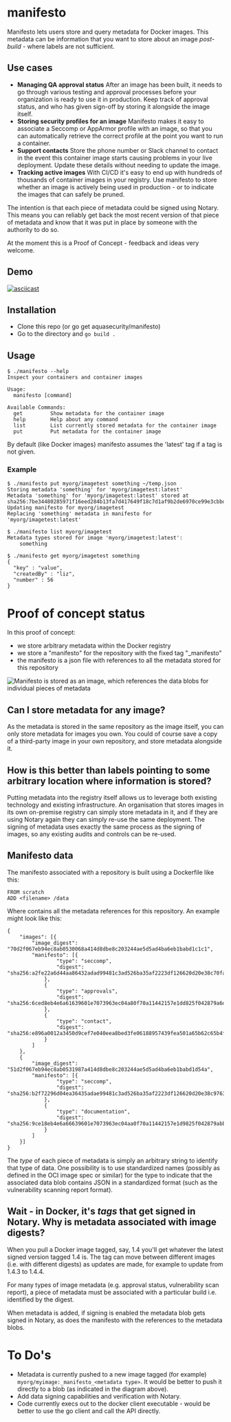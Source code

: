 # manifesto
Manifesto lets users store and query metadata for Docker images. This metadata can be information that you want to store about an image *post-build* - where labels are not sufficient. 

## Use cases
* **Managing QA approval status** After an image has been built, it needs to go through various testing and approval processes before your organization is ready to use it in production. Keep track of approval status, and who has given sign-off by storing it alongside the image itself. 
* **Storing security profiles for an image** Manifesto makes it easy to associate a Seccomp or AppArmor profile with an image, so that you can automatically retrieve the correct profile at the point you want to run a container. 
* **Support contacts** Store the phone number or Slack channel to contact in the event this container image starts causing problems in your live deployment. Update these details without needing to update the image. 
* **Tracking active images** With CI/CD it's easy to end up with hundreds of thousands of container images in your registry. Use manifesto to store whether an image is actively being used in production - or to indicate the images that can safely be pruned.

The intention is that each piece of metadata could be signed using Notary. This means you can reliably get back the most recent version of that piece of metadata and know that it was put in place by someone with the authority to do so. 

At the moment this is a Proof of Concept - feedback and ideas very welcome. 

## Demo 

[![asciicast](https://asciinema.org/a/128283.png)](https://asciinema.org/a/128283)

## Installation

* Clone this repo (or go get aquasecurity/manifesto)
* Go to the directory and `go build .`

## Usage

```
$ ./manifesto --help
Inspect your containers and container images

Usage:
  manifesto [command]

Available Commands:
  get         Show metadata for the container image
  help        Help about any command
  list        List currently stored metadata for the container image
  put         Put metadata for the container image
```

By default (like Docker images) manifesto assumes the 'latest' tag if a tag is not given. 

### Example

```
$ ./manifesto put myorg/imagetest something ~/temp.json
Storing metadata 'something' for 'myorg/imagetest:latest'
Metadata 'something' for 'myorg/imagetest:latest' stored at sha256:7be34480285971f16eed284b13fa7d417649f18c7d1af9b2de6970ce99e3cbbd
Updating manifesto for myorg/imagetest
Replacing 'something' metadata in manifesto for 'myorg/imagetest:latest'

$ ./manifesto list myorg/imagetest
Metadata types stored for image 'myorg/imagetest:latest':
    something

$ ./manifesto get myorg/imagetest something
{
  "key" : "value",
  "createdBy" : "liz",
  "number" : 56
}
```

# Proof of concept status

In this proof of concept:  

* we store arbitrary metadata within the Docker registry 
* we store a "manifesto" for the repository with the fixed tag "_manifesto"
* the manifesto is a json file with references to all the metadata stored for this repository

![Manifesto is stored as an image, which references the data blobs for individual pieces of metadata](https://docs.google.com/drawings/d/1IGm4WnhL3J0hp2hdELrevyn3SMbgs0tlKNHjYIQHqtM/pub?w=960&h=720)

## Can I store metadata for any image?

As the metadata is stored in the same repository as the image itself, you can only store metadata for images you own. You could of course save a copy of a third-party image in your own repository, and store metadata alongside it. 

## How is this better than labels pointing to some arbitrary location where information is stored? 

Putting metadata into the registry itself allows us to leverage both existing technology and existing infrastructure. An organisation that stores images in its own on-premise registry can simply store metadata in it, and if they are using Notary again they can simply re-use the same deployment. The signing of metadata uses exactly the same process as the signing of images, so any existing audits and controls can be re-used. 

## Manifesto data

The manifesto associated with a repository is built using a Dockerfile like this: 

```
FROM scratch
ADD <filename> /data
```

Where <filename> contains all the metadata references for this repository. An example might look like this:

```
{
	"images": [{
		"image_digest": "70d2f067eb94ec8ab0530068a414d8dbe8c203244ae5d5ad4ba6eb1babd1c1c1",
		"manifesto": [{
				"type": "seccomp",
				"digest": "sha256:a2fe22a6d44aa86432adad99481c3ad526ba35af2223df126620d20e38c70fac"
			},
			{
				"type": "approvals",
				"digest": "sha256:6ced8eb4e6a61639601e7073963ec04a80f70a11442157e1dd825f042879a6da"
			},
			{
				"type": "contact",
				"digest": "sha256:e896a0012a3450d9cef7e040eea8bed3fe06188957439fea501a65b62c65b4f1"
			}
		]
	}, 
    {
		"image_digest": "51d2f067eb94ec8ab0531987a414d8dbe8c203244ae5d5ad4ba6eb1babd1d54a",
		"manifesto": [{
				"type": "seccomp",
				"digest": "sha256:b2f72296d04ea36435adae99481c3ad526ba35af2223df126620d20e38c9763c"
			},
			{
				"type": "documentation",
				"digest": "sha256:9ce18eb4e6a66639601e7073963ec04aa0f70a11442157e1d9825f042879abb1"
			}
		]
    }]
}
```

The *type* of each piece of metadata is simply an arbitrary string to identify that type of data. One possibility is to use standardized names (possibly as defined in the OCI image spec or similar) for the type to indicate that the associated data blob contains JSON in a standardized format (such as the vulnerability scanning report format).

## Wait - in Docker, it's *tags* that get signed in Notary. Why is metadata associated with image digests?
When you pull a Docker image tagged, say, 1.4 you'll get whatever the latest signed version tagged 1.4 is. The tag can move between different images (i.e. with different digests) as updates are made, for example to update from 1.4.3 to 1.4.4. 

For many types of image metadata (e.g. approval status, vulnerability scan report), a piece of metadata must be associated with a particular build i.e. identified by the digest. 

When metadata is added, if signing is enabled the metadata blob gets signed in Notary, as does the manifesto with the references to the metadata blobs. 

# To Do's 

* Metadata is currently pushed to a new image tagged (for example) `myorg/myimage:_manifesto_<metadata type>`. It would be better to push it directly to a blob (as indicated in the diagram above). 
* Add data signing capabilities and verification with Notary. 
* Code currently execs out to the docker client executable - would be better to use the go client and call the API directly. 
